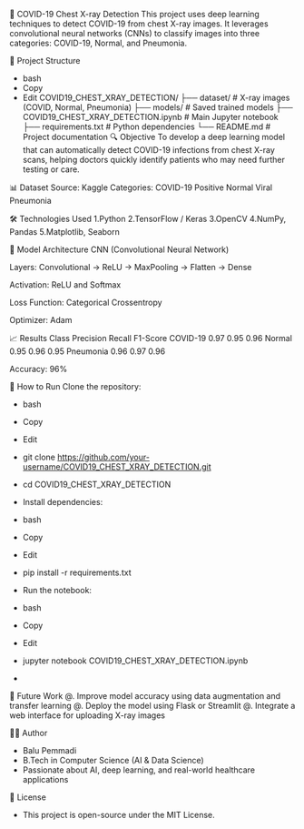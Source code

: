 🦠 COVID-19 Chest X-ray Detection
This project uses deep learning techniques to detect COVID-19 from chest X-ray images. It leverages convolutional neural networks (CNNs) to classify images into three categories: COVID-19, Normal, and Pneumonia.

📁 Project Structure
- bash
- Copy
- Edit
COVID19_CHEST_XRAY_DETECTION/
├── dataset/                # X-ray images (COVID, Normal, Pneumonia)
├── models/                 # Saved trained models
├── COVID19_CHEST_XRAY_DETECTION.ipynb  # Main Jupyter notebook
├── requirements.txt        # Python dependencies
└── README.md               # Project documentation
🔍 Objective
To develop a deep learning model that can automatically detect COVID-19 infections from chest X-ray scans, helping doctors quickly identify patients who may need further testing or care.

📊 Dataset
Source: Kaggle
Categories:
      COVID-19 Positive
Normal
Viral Pneumonia

🛠️ Technologies Used
1.Python
2.TensorFlow / Keras
3.OpenCV
4.NumPy, Pandas
5.Matplotlib, Seaborn

🧠 Model Architecture
CNN (Convolutional Neural Network)

Layers: Convolutional → ReLU → MaxPooling → Flatten → Dense

Activation: ReLU and Softmax

Loss Function: Categorical Crossentropy

Optimizer: Adam

📈 Results
Class	Precision	Recall	F1-Score
COVID-19	0.97	0.95	0.96
Normal	0.95	0.96	0.95
Pneumonia	0.96	0.97	0.96

Accuracy: 96%

🚀 How to Run
Clone the repository:

- bash
- Copy
- Edit
- git clone https://github.com/your-username/COVID19_CHEST_XRAY_DETECTION.git
- cd COVID19_CHEST_XRAY_DETECTION
- Install dependencies:

- bash
- Copy
- Edit
- pip install -r requirements.txt
- Run the notebook:

- bash
- Copy
- Edit
- jupyter notebook COVID19_CHEST_XRAY_DETECTION.ipynb
- 
📌 Future Work
 @. Improve model accuracy using data augmentation and transfer learning
 @. Deploy the model using Flask or Streamlit
 @. Integrate a web interface for uploading X-ray images

🧑‍💻 Author
- Balu Pemmadi
- B.Tech in Computer Science (AI & Data Science)
- Passionate about AI, deep learning, and real-world healthcare applications

📄 License
- This project is open-source under the MIT License.
